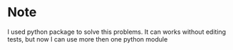 # Note
I used python package to solve this problems. It can works without editing tests, but now I can use more then one python module
